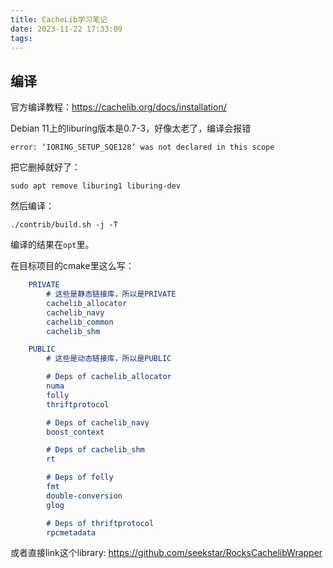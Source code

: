 ```yaml
---
title: CacheLib学习笔记
date: 2023-11-22 17:33:09
tags:
---
```


## 编译

官方编译教程：<https://cachelib.org/docs/installation/>

Debian 11上的liburing版本是0.7-3，好像太老了，编译会报错

```text
error: ‘IORING_SETUP_SQE128’ was not declared in this scope
```

把它删掉就好了：

```shell
sudo apt remove liburing1 liburing-dev
```

然后编译：

```shell
./contrib/build.sh -j -T
```

编译的结果在`opt`里。

在目标项目的cmake里这么写：

```cmake
	PRIVATE
		# 这些是静态链接库，所以是PRIVATE
		cachelib_allocator
		cachelib_navy
		cachelib_common
		cachelib_shm

	PUBLIC
		# 这些是动态链接库，所以是PUBLIC

		# Deps of cachelib_allocator
		numa
		folly
		thriftprotocol

		# Deps of cachelib_navy
		boost_context

		# Deps of cachelib_shm
		rt

		# Deps of folly
		fmt
		double-conversion
		glog

		# Deps of thriftprotocol
		rpcmetadata
```

或者直接link这个library: <https://github.com/seekstar/RocksCachelibWrapper>
